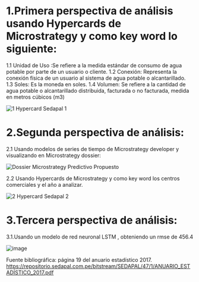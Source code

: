 
# 1.Primera perspectiva de análisis usando Hypercards de Microstrategy y como key word lo siguiente:
  1.1 Unidad de Uso :Se refiere a la medida estándar de consumo de agua potable por parte de un usuario o cliente.
  1.2 Conexión: Representa la conexión física de un usuario al sistema de agua potable o alcantarillado.
  1.3 Soles: Es la moneda en soles.
  1.4 Volumen: Se refiere a la cantidad de agua potable o alcantarillado distribuida, facturada o no facturada, medida en metros cúbicos (m3)
  
![1 Hypercard Sedapal 1](https://github.com/yesin25/Projects-Pry/assets/47453948/49d1ee7d-dd2a-46f3-a0f9-eb63e4444102)

# 2.Segunda perspectiva de análisis:

  2.1 Usando modelos de series de tiempo de Microstrategy developer y visualizando en Microstrategy dossier:

![Dossier Microstrategy Predictivo Propuesto](https://github.com/yesin25/Poc-Sedapal/assets/47453948/7bdcd589-79c7-427a-b1b9-56cedfc064c9)

 2.2 Usando Hypercards de Microstrategy y como key word los centros comerciales y el año a analizar.
 
![2 Hypercard Sedapal 2](https://github.com/yesin25/Projects-Pry/assets/47453948/d5369ff3-49ed-4b20-9df4-f44e8d723ff5)

# 3.Tercera perspectiva de análisis:

  3.1.Usando un modelo de red neuronal LSTM , obteniendo un rmse de 456.4

![image](https://github.com/yesin25/Projects-Pry/assets/47453948/3f83ccb6-2d88-4f6f-be2e-951e6b127f01)


Fuente bibliográfica: página 19 del anuario estadístico 2017.
https://repositorio.sedapal.com.pe/bitstream/SEDAPAL/47/1/ANUARIO_ESTADÍSTICO_2017.pdf
